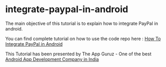 # integrate-paypal-in-android

The main objective of this tutorial is to explain how to integrate PayPal in android.

You can find complete tutorial on how to use the code repo here : [How To Integrate PayPal in Android](http://www.theappguruz.com/blog/integrate-paypal-in-android)

This Tutorial has been presented by The App Guruz - One of the best [Android App Development Company in India](http://www.theappguruz.com/android-app-development/)
